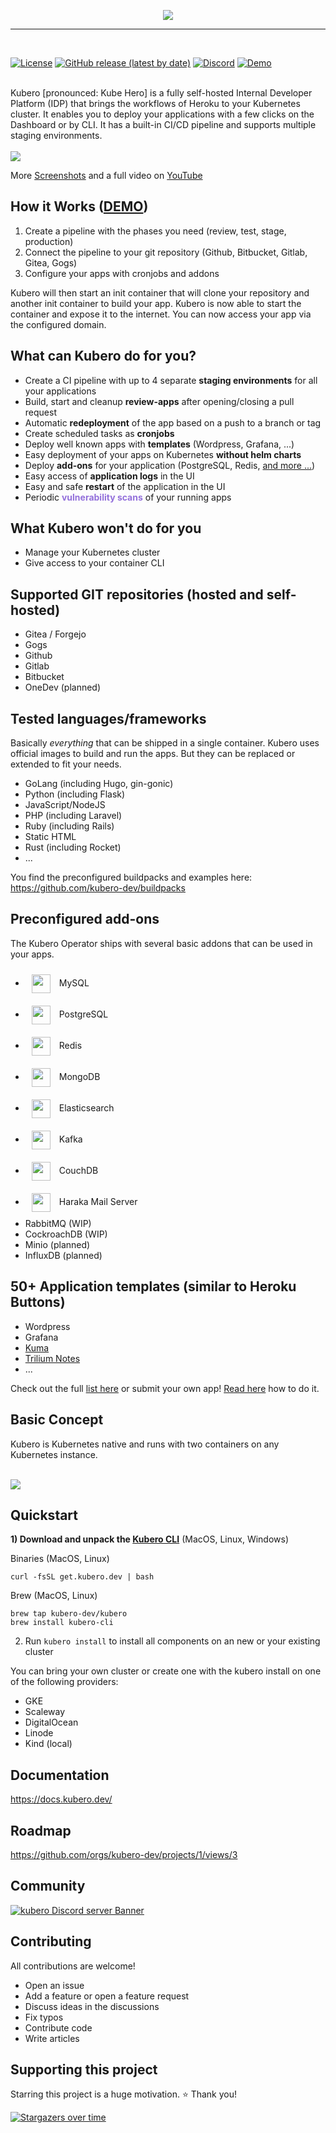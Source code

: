 <p align="center">
<img src="docs/logo/kubero-logo-horizontal.png">
</p>
<hr>
<br>

<a href="https://github.com/kubero-dev/kubero/blob/main/LICENSE" target="_blank"><img alt="License" src="https://img.shields.io/github/license/kubero-dev/kubero?style=flat-square&color=blue"></a>
<a href="https://github.com/kubero-dev/kubero/releases/latest" target="_blank"><img alt="GitHub release (latest by date)" src="https://img.shields.io/github/v/release/kubero-dev/kubero?style=flat-square&color=brightgreen"></a>
<a href="https://discord.gg/tafRPMWS4r" target="_blank"><img alt="Discord" src="https://img.shields.io/discord/1051249947472826408?style=flat-square"></a>
<a href="https://demo.kubero.dev" target="_blank"><img alt="Demo" src="https://img.shields.io/badge/demo-up-sucess?style=flat-square&color=blue"></a>


<br>
Kubero [pronounced: Kube Hero] is a fully self-hosted Internal Developer Platform (IDP) that brings the workflows of Heroku to your Kubernetes cluster. It enables you to deploy your applications with a few clicks on the Dashboard or by CLI. It has a built-in CI/CD pipeline and supports multiple staging environments.
<br>
<br>

<img src="docs/screenshots/createapp.gif">

More <a href="https://docs.kubero.dev/screenshots" target="_blank">Screenshots</a> and a full video on
<a href="https://www.youtube.com/watch?v=-_XcC_8cpis" target="_blank">YouTube</a><p>

## How it Works ([DEMO](https://demo.kubero.dev))
1. Create a pipeline with the phases you need (review, test, stage, production)
2. Connect the pipeline to your git repository (Github, Bitbucket, Gitlab, Gitea, Gogs)
3. Configure your apps with cronjobs and addons

Kubero will then start an init container that will clone your repository and another init container to build your app. Kubero is now able to start the container and expose it to the internet. You can now access your app via the configured domain.

## What can Kubero do for you?
- Create a CI pipeline with up to 4 separate **staging environments** for all your applications
- Build, start and cleanup **review-apps** after opening/closing a pull request
- Automatic **redeployment** of the app based on a push to a branch or tag
- Create scheduled tasks as **cronjobs**
- Deploy well known apps with **templates** (Wordpress, Grafana, ...)
- Easy deployment of your apps on Kubernetes **without helm charts**
- Deploy **add-ons** for your application (PostgreSQL, Redis, [and more ...](https://github.com/kubero-dev/kubero#how-it-works-demo))
- Easy access of **application logs** in the UI
- Easy and safe **restart** of the application in the UI
- Periodic <span style="color: MediumPurple">**vulnerability scans**</span> of your running apps

## What Kubero won't do for you
- Manage your Kubernetes cluster
- Give access to your container CLI

## Supported GIT repositories (hosted and self-hosted)
- Gitea / Forgejo
- Gogs
- Github
- Gitlab
- Bitbucket
- OneDev (planned)

## Tested languages/frameworks
Basically *everything* that can be shipped in a single container. Kubero uses official images to build and run the apps. But they can be replaced or extended to fit your needs.

- GoLang (including Hugo, gin-gonic)
- Python (including Flask)
- JavaScript/NodeJS
- PHP (including Laravel)
- Ruby (including Rails)
- Static HTML
- Rust (including Rocket)
- ...

You find the preconfigured buildpacks and examples here:
https://github.com/kubero-dev/buildpacks

## Preconfigured add-ons
The Kubero Operator ships with several basic addons that can be used in your apps.
- <img src="client/public/img/addons/MySQL.png" width="30px" style="vertical-align: middle; margin: 10px"> MySQL
- <img src="client/public/img/addons/postgresql.png" width="30px" style="vertical-align: middle; margin: 10px"> PostgreSQL
- <img src="client/public/img/addons/Redis.png" width="30px" style="vertical-align: middle; margin: 10px"> Redis
- <img src="client/public/img/addons/MongoDB.png" width="30px" style="vertical-align: middle; margin: 10px"> MongoDB
- <img src="client/public/img/addons/Elasticsearch.png" width="30px" style="vertical-align: middle; margin: 10px"> Elasticsearch
- <img src="client/public/img/addons/Kafka.png" width="30px" style="vertical-align: middle; margin: 10px"> Kafka
- <img src="client/public/img/addons/CouchDB.png" width="30px" style="vertical-align: middle; margin: 10px"> CouchDB
- <img src="client/public/img/addons/Haraka.png" width="30px" style="vertical-align: middle; margin: 10px"> Haraka Mail Server
- RabbitMQ (WIP)
- CockroachDB (WIP)
- Minio (planned)
- InfluxDB (planned)

## 50+ Application templates (similar to Heroku Buttons)
- Wordpress
- Grafana
- <a href="https://uptime.kuma.pet" target="_blank">Kuma</a>
- <a href="https://github.com/zadam/trilium" target="_blank">Trilium Notes</a>
- ...

Check out the full [list here](https://www.kubero.dev/templates/) or submit your own app! [Read here](https://github.com/kubero-dev/kubero/blob/main/services/) how to do it.

## Basic Concept 
Kubero is Kubernetes native and runs with two containers on any Kubernetes instance.
<br>
<br>

<img src="docs/img/highlevel.png">

## Quickstart
**1) Download and unpack the <a href="https://github.com/kubero-dev/kubero-cli/releases/latest">Kubero CLI</a>** (MacOS, Linux, Windows)<p>

Binaries (MacOS, Linux)
```
curl -fsSL get.kubero.dev | bash
```

 Brew (MacOS, Linux)
```
brew tap kubero-dev/kubero
brew install kubero-cli
```

2) Run `kubero install` to install all components on an new or your existing cluster

You can bring your own cluster or create one with the kubero install on one of the following providers:
- GKE
- Scaleway
- DigitalOcean
- Linode
- Kind (local)

## Documentation
https://docs.kubero.dev/

## Roadmap
https://github.com/orgs/kubero-dev/projects/1/views/3

## Community
[![kubero Discord server Banner](https://discordapp.com/api/guilds/1051249947472826408/widget.png?style=banner2)](https://discord.gg/tafRPMWS4r)

## Contributing
All contributions are welcome!
 - Open an issue
 - Add a feature or open a feature request
 - Discuss ideas in the discussions
 - Fix typos
 - Contribute code
 - Write articles

## Supporting this project
Starring this project is a huge motivation. ⭐ Thank you!

[![Stargazers over time](https://starchart.cc/kubero-dev/kubero.svg)](https://starchart.cc/kubero-dev/kubero)
